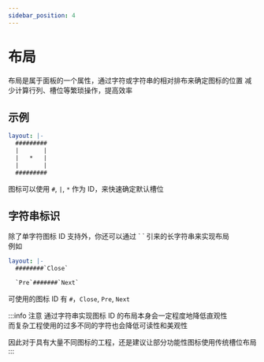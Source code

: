 ```yaml
---
sidebar_position: 4
---
```


# 布局

布局是属于面板的一个属性，通过字符或字符串的相对排布来确定图标的位置
减少计算行列、槽位等繁琐操作，提高效率

## 示例

```yaml
layout: |-
  #########
  |       |
  |   *   |
  |       |
  #########
```

图标可以使用 `#`, `|`, `*` 作为 ID，来快速确定默认槽位

## 字符串标识

除了单字符图标 ID 支持外，你还可以通过 \`   \` 引来的长字符串来实现布局  
例如

```yaml
layout: |-
  ########`Close`

  `Pre`#######`Next`
```

可使用的图标 ID 有 `#`，`Close`, `Pre`, `Next`

:::info 注意
通过字符串实现图标 ID 的布局本身会一定程度地降低直观性  
而复杂工程使用的过多不同的字符也会降低可读性和美观性

因此对于具有大量不同图标的工程，还是建议让部分功能性图标使用传统槽位布局
:::
